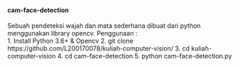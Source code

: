 <h4>cam-face-detection</h4>
Sebuah pendeteksi wajah dan mata sederhana dibuat dari python menggunakan library opencv. Penggunaan :<br>
1. Install Python 3.6+ & Opencv
2. git clone https://github.com/L200170078/kuliah-computer-vision/
3. cd kuliah-computer-vision
4. cd cam-face-detection
5. python cam-face-detection.py
